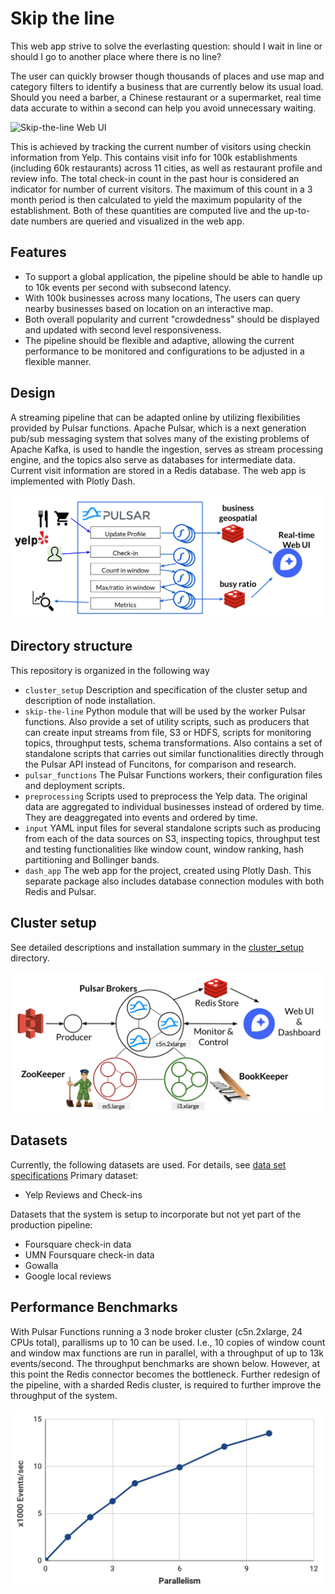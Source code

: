 # Skip the line
This web app strive to solve the everlasting question:  should I wait in line or should I go to another place where there is no line?

The user can quickly browser though thousands of places and use map and category filters to identify a business that are currently below its usual load. Should you need a barber, a Chinese restaurant or a supermarket, real time data accurate to within a second can help you avoid unnecessary waiting.

![Skip-the-line Web UI](images/screencast.gif)

This is achieved by tracking the current number of visitors using checkin information from Yelp. This contains visit info for 100k establishments (including 60k restaurants) across 11 cities, as well as restaurant profile and review info. The total check-in count in the past hour is considered an indicator for number of current visitors.  The maximum of this count in a 3 month period is then calculated to yield the maximum popularity of the establishment.  Both of these quantities are computed live and the up-to-date numbers are queried and visualized in the web app.

## Features

* To support a global application, the pipeline should be able to handle up to 10k events per second with subsecond latency.
* With 100k businesses across many locations, The users can query nearby businesses based on location on an interactive map.
* Both overall popularity and current "crowdedness" should be displayed and updated with second level responsiveness.
* The pipeline should be flexible and adaptive, allowing the current performance to be monitored and configurations to be adjusted in a flexible manner.

## Design
A streaming pipeline that can be adapted online by utilizing flexibilities provided by Pulsar functions.  Apache Pulsar, which is a next generation pub/sub messaging system that solves many of the existing problems of Apache Kafka, is used to handle the ingestion, serves as stream processing engine, and the topics also serve as databases for intermediate data.  Current visit information are stored in a Redis database.  The web app is implemented with Plotly Dash.

![Compute workflow](images/compute_workflow.png)

## Directory structure

This repository is organized in the following way

* `cluster_setup` Description and specification of the cluster setup and description of node installation.
* `skip-the-line` Python module that will be used by the worker Pulsar functions.  Also provide a set of utility scripts, such as producers that can create input streams from file, S3 or HDFS, scripts for monitoring topics, throughput tests, schema transformations.  Also contains a set of standalone scripts that carries out similar functionalities directly through the Pulsar API instead of Funcitons, for comparison and research.
* `pulsar_functions`  The Pulsar Functions workers, their configuration files and deployment scripts.
* `preprocessing` Scripts used to preprocess the Yelp data. The original data are aggregated to individual businesses instead of ordered by time.  They are deaggregated into events and ordered by time.
* `input` YAML input files for several standalone scripts such as producing from each of the data sources on S3, inspecting topics, throughput test and testing functionalities like window count, window ranking, hash partitioning and Bollinger bands.
* `dash_app` The web app for the project, created using Plotly Dash.  This separate package also includes database connection modules with both Redis and Pulsar.

## Cluster setup

See detailed descriptions and installation summary in the [cluster_setup](cluster_setup/README.md) directory.

![Cluster Setup](images/cluster_setup.png)

## Datasets

Currently, the following datasets are used.  For details,
see [data set specifications](dataset.md)
Primary dataset:

* Yelp Reviews and Check-ins

Datasets that the system is setup to incorporate but not yet part of the production pipeline:

* Foursquare check-in data
* UMN Foursquare check-in data
* Gowalla
* Google local reviews

## Performance Benchmarks

With Pulsar Functions running a 3 node broker cluster (c5n.2xlarge, 24 CPUs total), parallisms up to 10 can be used.  I.e., 10 copies of window count and window max functions are run in parallel, with a throughput of up to 13k events/second.  The throughput benchmarks are shown below.  However, at this point the Redis connector becomes the bottleneck.  Further redesign of the pipeline, with a sharded Redis cluster, is required to further improve the throughput of the system.

![Parallelization performance benchmark](images/performance.png)
